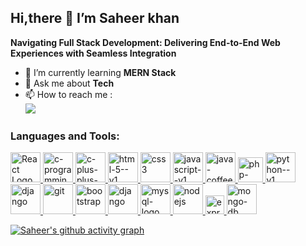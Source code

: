 ## Hi,there 👋 I’m Saheer khan

**Navigating Full Stack Development: Delivering End-to-End Web Experiences with Seamless Integration**

- 🌱 I’m currently learning **MERN Stack**
- 💬 Ask me about **Tech**
- 📫 How to reach me :
 <br /><a href="https://www.linkedin.com/in/saheerkhan47/" target="_blank">
  <img src="https://img.shields.io/badge/LinkedIn-0077B5?style=for-the-badge&logo=linkedin&logoColor=white"/></a> 
 

### Languages and Tools:
<a href="https://react.dev/" target="_blank">
    <img width="48" height="48" src="https://img.icons8.com/external-tal-revivo-color-tal-revivo/48/external-react-a-javascript-library-for-building-user-interfaces-logo-color-tal-revivo.png" alt="React Logo"/>
</a> <a href="https://www.cprogramming.com/" target="_blank">
    <img width="48" height="48" src="https://img.icons8.com/color/48/c-programming.png" alt="c-programming"/>
</a> <a href="https://www.w3schools.com/cpp/cpp_intro.asp" target="_blank">
<img width="48" height="48" src="https://img.icons8.com/fluency/48/c-plus-plus-logo.png" alt="c-plus-plus-logo"/>
</a> <a href="https://html.com/" target="_blank">
<img width="48" height="48" src="https://img.icons8.com/color/48/html-5--v1.png" alt="html-5--v1"/>
</a> <a href="https://www.w3schools.com/css/" target="_blank">
    <img width="48" height="48" src="https://img.icons8.com/color/48/css3.png" alt="css3"/>
</a> <a href="https://www.w3schools.com/js/" target="_blank">
    <img width="48" height="48" src="https://img.icons8.com/color/48/javascript--v1.png" alt="javascript--v1"/>
</a> <a href="https://www.java.com/en/" target="_blank">
    <img width="48" height="48" src="https://img.icons8.com/fluency/48/java-coffee-cup-logo.png" alt="java-coffee-cup-logo"/>
</a> <a href="https://www.php.net/" target="_blank">
    <img width="40" height="40" src="https://img.icons8.com/officexs/40/php-logo.png" alt="php-logo"/>
</a> <a href="https://www.python.org/" target="_blank">
    <img width="48" height="48" src="https://img.icons8.com/color/48/python--v1.png" alt="python--v1"/>
</a> <a href="https://www.djangoproject.com/" target="_blank">
    <img width="48" height="48" src="https://img.icons8.com/color/48/django.png" alt="django"/>
</a> <a href="https://git-scm.com/" target="_blank">
    <img width="48" height="48" src="https://img.icons8.com/color/48/git.png" alt="git"/>
</a> <a href="https://getbootstrap.com/" target="_blank">
   <img width="48" height="48" src="https://img.icons8.com/fluency/48/bootstrap.png" alt="bootstrap"/>
</a> <a href="https://www.djangoproject.com/" target="_blank">
    <img width="48" height="48" src="https://img.icons8.com/color/48/django.png" alt="django"/>
</a> <a href="https://www.mysql.com/" target="_blank">
    <img width="48" height="48" src="https://img.icons8.com/color/48/mysql-logo.png" alt="mysql-logo"/>
</a> <a href="https://nodejs.org/en" target="_blank">
    <img width="48" height="48" src="https://img.icons8.com/color/48/nodejs.png" alt="nodejs"/>
</a> <a href="https://expressjs.com/" target="_blank">
    <img width="30" height="30" src="https://img.icons8.com/officexs/30/express-js.png" alt="express-js"/>
</a> <a href="https://www.mongodb.com/" target="_blank">
    <img width="48" height="48" src="https://img.icons8.com/color/48/mongo-db.png" alt="mongo-db"/>
</a> 


[![Saheer's github activity graph](https://github-readme-activity-graph.vercel.app/graph?username=saheerkhan47&bg_color=000000&color=ffffff&line=00ff80&point=ffffff&area=true&hide_border=true)](https://github.com/ashutosh00710/github-readme-activity-graph)

<!---
saheerkhan47/saheerkhan47 is a ✨ special ✨ repository because its `README.md` (this file) appears on your GitHub profile.
You can click the Preview link to take a look at your changes.
--->
